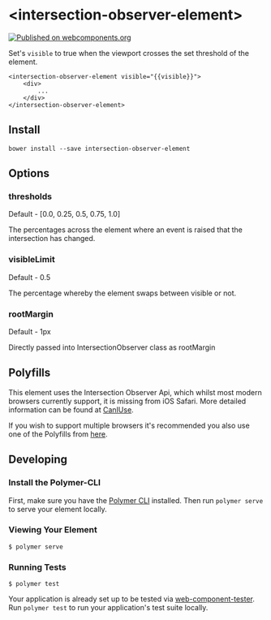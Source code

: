 # \<intersection-observer-element\>

[![Published on webcomponents.org](https://img.shields.io/badge/webcomponents.org-published-blue.svg)](https://www.webcomponents.org/element/Glitch0011/intersection-observer-element)

Set's `visible` to true when the viewport crosses the set threshold of the element.

```
<intersection-observer-element visible="{{visible}}">
    <div>  
        ...
    </div>
</intersection-observer-element>
```
## Install

```
bower install --save intersection-observer-element
```

## Options

### thresholds

Default - [0.0, 0.25, 0.5, 0.75, 1.0]

The percentages across the element where an event is raised that the intersection has changed.

### visibleLimit

Default - 0.5

The percentage whereby the element swaps between visible or not.

### rootMargin

Default - 1px

Directly passed into IntersectionObserver class as rootMargin

## Polyfills

This element uses the Intersection Observer Api, which whilst most modern browsers currently support, it is missing from iOS Safari. More detailed information can be found at [CanIUse](https://caniuse.com/#search=intersection).

If you wish to support multiple browsers it's recommended you also use one of the Polyfills from [here](https://github.com/w3c/IntersectionObserver/tree/gh-pages/polyfill).
 
## Developing

### Install the Polymer-CLI

First, make sure you have the [Polymer CLI](https://www.npmjs.com/package/polymer-cli) installed. Then run `polymer serve` to serve your element locally.

### Viewing Your Element

```
$ polymer serve
```

### Running Tests

```
$ polymer test
```

Your application is already set up to be tested via [web-component-tester](https://github.com/Polymer/web-component-tester). Run `polymer test` to run your application's test suite locally.

